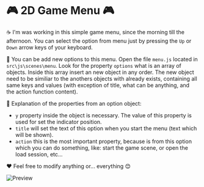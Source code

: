 # :video_game: 2D Game Menu :video_game:
:coffee: I'm was working in this simple game menu, since the morning till the afternoon. You can select the option from menu just by pressing the `Up` or `Down` arrow keys of your keyboard. 

:strawberry: You can be add new options to this menu. Open the file `menu.js` located in `src\js\scenes\menu`.
Look for the property `options` what is an array of objects. Inside this array insert an new object in any order.
The new object need to be similiar to the anothers objects with already exists, containing all same keys and values (with exception of title, what can be anything, and the action function content).

:closed_book: Explanation of the properties from an option object:
- `y` property inside the object is necessary. The value of this property is used for set the indicator position.
- `title` will set the text of this option when you start the menu (text which will be shown).
- `action` this is the most important property, because is from this option which you can do something, like: start the game scene, or open the load session, etc...

:hearts: Feel free to modify anything or... everything :blush:

![Preview](https://i.imgur.com/EJUWo0U.gif)

